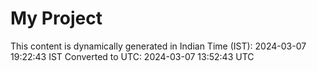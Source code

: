 # My Project

This content is dynamically generated in Indian Time (IST): 2024-03-07 19:22:43 IST
Converted to UTC: 2024-03-07 13:52:43 UTC
